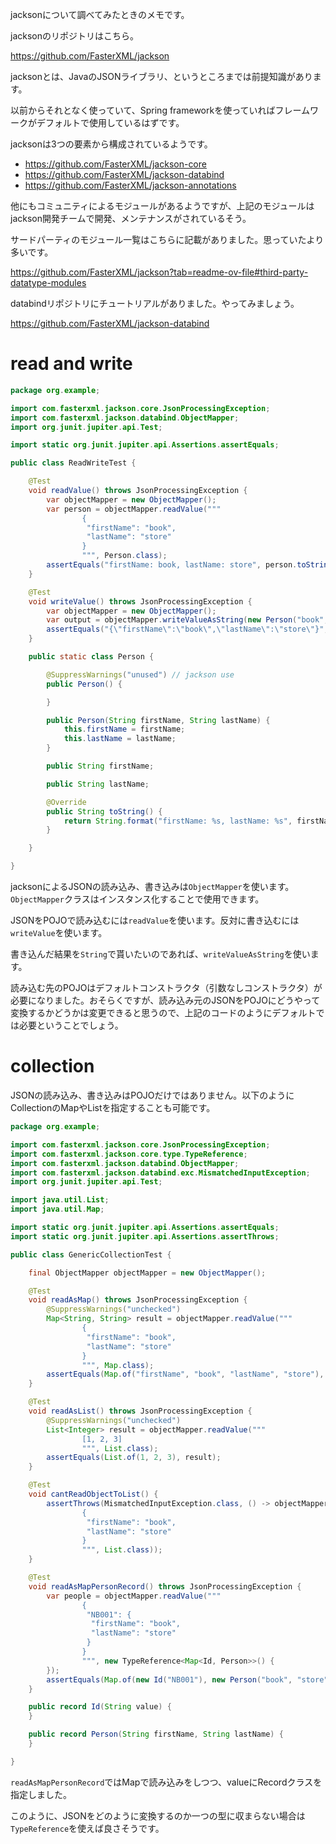jacksonについて調べてみたときのメモです。

jacksonのリポジトリはこちら。

https://github.com/FasterXML/jackson

jacksonとは、JavaのJSONライブラリ、というところまでは前提知識があります。

以前からそれとなく使っていて、Spring frameworkを使っていればフレームワークがデフォルトで使用しているはずです。

jacksonは3つの要素から構成されているようです。

- https://github.com/FasterXML/jackson-core
- https://github.com/FasterXML/jackson-databind
- https://github.com/FasterXML/jackson-annotations

他にもコミュニティによるモジュールがあるようですが、上記のモジュールはjackson開発チームで開発、メンテナンスがされているそう。

サードパーティのモジュール一覧はこちらに記載がありました。思っていたより多いです。

https://github.com/FasterXML/jackson?tab=readme-ov-file#third-party-datatype-modules

databindリポジトリにチュートリアルがありました。やってみましょう。

https://github.com/FasterXML/jackson-databind

# read and write

``` java
package org.example;

import com.fasterxml.jackson.core.JsonProcessingException;
import com.fasterxml.jackson.databind.ObjectMapper;
import org.junit.jupiter.api.Test;

import static org.junit.jupiter.api.Assertions.assertEquals;

public class ReadWriteTest {

    @Test
    void readValue() throws JsonProcessingException {
        var objectMapper = new ObjectMapper();
        var person = objectMapper.readValue("""
                {
                 "firstName": "book",
                 "lastName": "store"
                }
                """, Person.class);
        assertEquals("firstName: book, lastName: store", person.toString());
    }

    @Test
    void writeValue() throws JsonProcessingException {
        var objectMapper = new ObjectMapper();
        var output = objectMapper.writeValueAsString(new Person("book", "store"));
        assertEquals("{\"firstName\":\"book\",\"lastName\":\"store\"}", output);
    }

    public static class Person {

        @SuppressWarnings("unused") // jackson use
        public Person() {

        }

        public Person(String firstName, String lastName) {
            this.firstName = firstName;
            this.lastName = lastName;
        }

        public String firstName;

        public String lastName;

        @Override
        public String toString() {
            return String.format("firstName: %s, lastName: %s", firstName, lastName);
        }

    }

}
```

jacksonによるJSONの読み込み、書き込みは`ObjectMapper`を使います。`ObjectMapper`クラスはインスタンス化することで使用できます。

JSONをPOJOで読み込むには`readValue`を使います。反対に書き込むには`writeValue`を使います。

書き込んだ結果を`String`で貰いたいのであれば、`writeValueAsString`を使います。

読み込む先のPOJOはデフォルトコンストラクタ（引数なしコンストラクタ）が必要になりました。おそらくですが、読み込み元のJSONをPOJOにどうやって変換するかどうかは変更できると思うので、上記のコードのようにデフォルトでは必要ということでしょう。

# collection

JSONの読み込み、書き込みはPOJOだけではありません。以下のようにCollectionのMapやListを指定することも可能です。

``` java
package org.example;

import com.fasterxml.jackson.core.JsonProcessingException;
import com.fasterxml.jackson.core.type.TypeReference;
import com.fasterxml.jackson.databind.ObjectMapper;
import com.fasterxml.jackson.databind.exc.MismatchedInputException;
import org.junit.jupiter.api.Test;

import java.util.List;
import java.util.Map;

import static org.junit.jupiter.api.Assertions.assertEquals;
import static org.junit.jupiter.api.Assertions.assertThrows;

public class GenericCollectionTest {

    final ObjectMapper objectMapper = new ObjectMapper();

    @Test
    void readAsMap() throws JsonProcessingException {
        @SuppressWarnings("unchecked")
        Map<String, String> result = objectMapper.readValue("""
                {
                 "firstName": "book",
                 "lastName": "store"
                }
                """, Map.class);
        assertEquals(Map.of("firstName", "book", "lastName", "store"), result);
    }

    @Test
    void readAsList() throws JsonProcessingException {
        @SuppressWarnings("unchecked")
        List<Integer> result = objectMapper.readValue("""
                [1, 2, 3]
                """, List.class);
        assertEquals(List.of(1, 2, 3), result);
    }

    @Test
    void cantReadObjectToList() {
        assertThrows(MismatchedInputException.class, () -> objectMapper.readValue("""
                {
                 "firstName": "book",
                 "lastName": "store"
                }
                """, List.class));
    }

    @Test
    void readAsMapPersonRecord() throws JsonProcessingException {
        var people = objectMapper.readValue("""
                {
                 "NB001": {
                  "firstName": "book",
                  "lastName": "store"
                 }
                }
                """, new TypeReference<Map<Id, Person>>() {
        });
        assertEquals(Map.of(new Id("NB001"), new Person("book", "store")), people);
    }

    public record Id(String value) {
    }

    public record Person(String firstName, String lastName) {
    }

}
```

`readAsMapPersonRecord`ではMapで読み込みをしつつ、valueにRecordクラスを指定しました。

このように、JSONをどのように変換するのか一つの型に収まらない場合は`TypeReference`を使えば良さそうです。